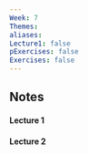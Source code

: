 ```yaml
---
Week: 7
Themes: 
aliases: 
Lecture1: false
pExercises: false
Exercises: false
---
```


## Notes

#### Lecture 1

#### Lecture 2

